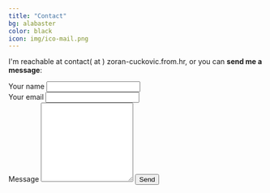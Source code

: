 ```yaml
---
title: "Contact"
bg: alabaster
color: black
icon: img/ico-mail.png
---
```


I'm reachable at contact( at ) zoran-cuckovic.from.hr, or you can **send me a message**:

<form action="https://formspree.io/f/xgepzldl" method="POST">
   <div style="float:left;margin-right:100px;">
    <label for="form-name">Your name</label>
    <input type="text" name="name" id="form-name">
   </div>
   <div style="float:left;margin-right:100px;">
	<label for="replyto">Your email</label>
    <input type="email" name="_replyto" id="replyto">	
   </div>
    <div style="float:left;margin-right:100px;">
	<label for="form-message">Message</label>
   <textarea rows="10" name="body" id="form-message"></textarea>
   <input type="submit" value="Send">
   </div>
</form> 




<!-- not used  {: style="margin-top:100px;"}  -->




